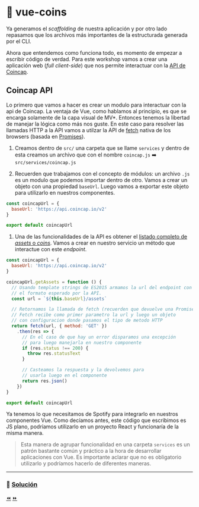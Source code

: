 # 💸 vue-coins

Ya generamos el *scaffolding* de nuestra aplicación y por otro lado repasamos que los archivos más importantes de la estructurada generada por el CLI.

Ahora que entendemos como funciona todo, es momento de empezar a escribir código de verdad. Para este workshop vamos a crear una aplicación web (*full client-side*) que nos permite interactuar con la [API de Coincap](https://docs.coincap.io).


## Coincap API

Lo primero que vamos a hacer es crear un modulo para interactuar con la api de Coincap. La ventaja de Vue, como hablamos al principio, es que se encarga solamente de la capa visual de MV*. Entonces tenemos la libertad de manejar la lógica como más nos guste. En este caso para resolver las llamadas HTTP a la API vamos a utilzar la API de [fetch](https://developer.mozilla.org/es/docs/Web/API/Fetch_API/Utilizando_Fetch) nativa de los browsers (basada en [Promises](https://developer.mozilla.org/es/docs/Web/JavaScript/Referencia/Objetos_globales/Promise)).

1. Creamos dentro de `src/` una carpeta que se llame `services` y dentro de esta creamos un archivo que con el nombre `coincap.js` ➡️ `src/services/coincap.js`

2. Recuerden que trabajamos con el concepto de módulos: un archivo `.js` es un modulo que podemos importar dentro de otro. Vamos a crear un objeto con una propiedad `baseUrl`. Luego vamos a exportar este objeto para utilizarlo en nuestros componentes.

```javascript
const coincapUrl = {
  baseUrl: 'https://api.coincap.io/v2'
}

export default coincapUrl
```

1. Una de las funcionalidades de la API es obtener el [listado completo de *assets* o *coins*](https://docs.coincap.io/?version=latest#89deffa0-ab03-4e0a-8d92-637a857d2c91). Vamos a crear en nuestro servicio un método que interactue con este *endpoint*.

```js
const coincapUrl = {
  baseUrl: 'https://api.coincap.io/v2'
}

coincapUrl.getAssets = function () {
  // Usando template strings de ES2015 armamos la url del endpoint con
  // el formato esperado por la API.
  const url = `${this.baseUrl}/assets`

  // Retornamos la llamada de fetch (recuerden que devuelve una Promise).
  // Fetch recibe como primer parametro la url y luego un objeto
  // con configuracion donde pasamos el tipo de metodo HTTP
  return fetch(url, { method: 'GET' })
    .then(res => {
      // En el caso de que hay un error disparamos una excepción
      // para luego manejarla en nuestro componente
      if (res.status !== 200) {
        throw res.statusText
      }

      // Casteamos la respuesta y la devolvemos para
      // usarla luego en el componente
      return res.json()
    })
}

export default coincapUrl
```

Ya tenemos lo que necesitamos de Spotify para integrarlo en nuestros componentes Vue. Como decíamos antes, este código que escribimos es JS plano, podríamos utilizarlo en un proyecto React y funcionaría de la misma manera.

> Esta manera de agrupar funcionalidad en una carpeta `services` es un patrón bastante común y práctico a la hora de desarrollar aplicaciones con Vue. Es importante aclarar que no es obligatorio utilizarlo y podríamos hacerlo de diferentes maneras.

___

### 📝 [Solución](https://github.com/ianaya89/workshop-vuejs/blob/master/hints/08.md)

[⏪](https://github.com/ianaya89/workshop-vuejs/blob/master/ex/07.md)  [⏩](https://github.com/ianaya89/workshop-vuejs/blob/master/ex/09.md)

